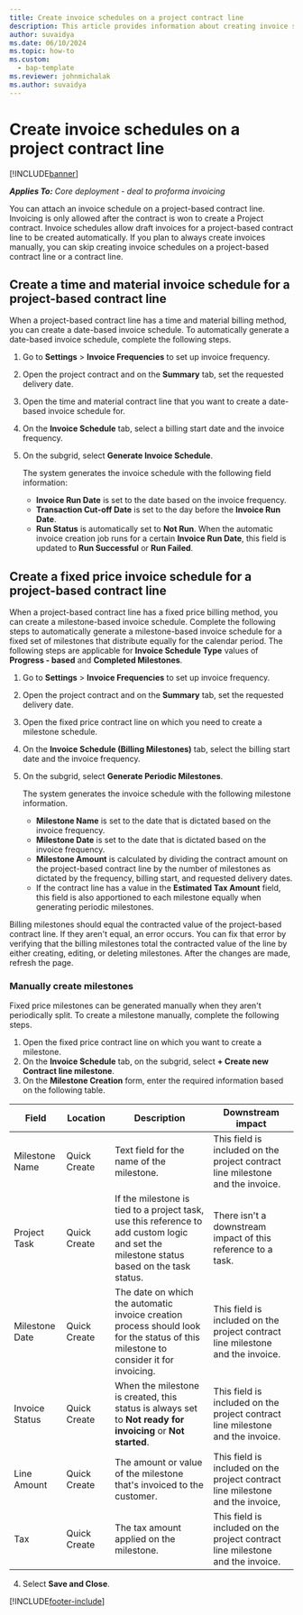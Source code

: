 ```yaml
---
title: Create invoice schedules on a project contract line
description: This article provides information about creating invoice schedules and milestones.
author: suvaidya
ms.date: 06/10/2024
ms.topic: how-to
ms.custom: 
  - bap-template
ms.reviewer: johnmichalak
ms.author: suvaidya
---
```


# Create invoice schedules on a project contract line

[!INCLUDE[banner](../../includes/banner.md)]

_**Applies To:** Core deployment - deal to proforma invoicing_

You can attach an invoice schedule on a project-based contract line. Invoicing is only allowed after the contract is won to create a Project contract. Invoice schedules allow draft invoices for a project-based contract line to be created automatically. If you plan to always create invoices manually, you can skip creating invoice schedules on a project-based contract line or a contract line.

## Create a time and material invoice schedule for a project-based contract line

When a project-based contract line has a time and material billing method, you can create a date-based invoice schedule. To automatically generate a date-based invoice schedule, complete the following steps.

1. Go to **Settings** > **Invoice Frequencies** to set up invoice frequency.
2. Open the project contract and on the **Summary** tab, set the requested delivery date.
3. Open the time and material contract line that you want to create a date-based invoice schedule for. 
4. On the **Invoice Schedule** tab, select a billing start date and the invoice frequency. 
5. On the subgrid, select **Generate Invoice Schedule**.

    The system generates the invoice schedule with the following field information:

    - **Invoice Run Date** is set to the date based on the invoice frequency.
    - **Transaction Cut-off Date** is set to the day before the **Invoice Run Date**.
    - **Run Status** is automatically set to **Not Run**. When the automatic invoice creation job runs for a certain **Invoice Run Date**, this field is updated to **Run Successful** or **Run Failed**.

## Create a fixed price invoice schedule for a project-based contract line

When a project-based contract line has a fixed price billing method, you can create a milestone-based invoice schedule. Complete the following steps to automatically generate a milestone-based invoice schedule for a fixed set of milestones that distribute equally for the calendar period. The following steps are applicable for **Invoice Schedule Type** values of **Progress - based** and **Completed Milestones**. 

1. Go to **Settings** > **Invoice Frequencies** to set up invoice frequency.
2. Open the project contract and on the **Summary** tab, set the requested delivery date.
3. Open the fixed price contract line on which you need to create a milestone schedule. 
4. On the **Invoice Schedule (Billing Milestones)** tab, select the billing start date and the invoice frequency. 
5. On the subgrid, select **Generate Periodic Milestones**.

    The system generates the invoice schedule with the following milestone information.

    - **Milestone Name** is set to the date that is dictated based on the invoice frequency.
    - **Milestone Date** is set to the date that is dictated based on the invoice frequency.
    - **Milestone Amount** is calculated by dividing the contract amount on the project-based contract line by the number of milestones as dictated by the frequency, billing start, and requested delivery dates.
    - If the contract line has a value in the **Estimated Tax Amount** field, this field is also apportioned to each milestone equally when generating periodic milestones.

Billing milestones should equal the contracted value of the project-based contract line. If they aren't equal, an error occurs. You can fix that error by verifying that the billing milestones total the contracted value of the line by either creating, editing, or deleting milestones. After the changes are made, refresh the page.

### Manually create milestones

Fixed price milestones can be generated manually when they aren't periodically split. To create a milestone manually, complete the following steps.

1. Open the fixed price contract line on which you want to create a milestone. 
2. On the **Invoice Schedule** tab, on the subgrid, select **+ Create new Contract line milestone**.
3. On the **Milestone Creation** form, enter the required information based on the following table. 

| Field | Location | Description | Downstream impact |
| --- | --- | --- | --- |
| Milestone Name | Quick Create | Text field for the name of the milestone. | This field is included on the project contract line milestone and the invoice. |
| Project Task | Quick Create | If the milestone is tied to a project task, use this reference to add custom logic and set the milestone status based on the task status. | There isn't a downstream impact of this reference to a task. |
| Milestone Date | Quick Create | The date on which the automatic invoice creation process should look for the status of this milestone to consider it for invoicing. | This field is included on the project contract line milestone and the invoice. |
| Invoice Status | Quick Create | When the milestone is created, this status is always set to **Not ready for invoicing** or **Not started**. | This field is included on the project contract line milestone and the invoice. |
| Line Amount | Quick Create | The amount or value of the milestone that's invoiced to the customer. | This field is included on the project contract line milestone and the invoice, |
| Tax | Quick Create | The tax amount applied on the milestone. | This field is included on the project contract line milestone and the invoice. |

4. Select **Save and Close**.


[!INCLUDE[footer-include](../../includes/footer-banner.md)]
